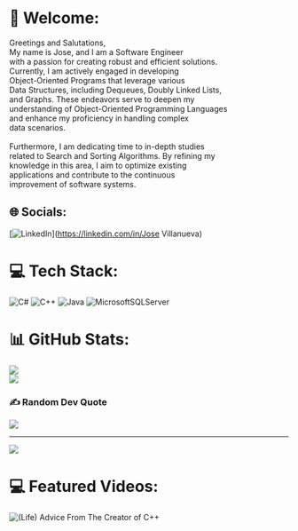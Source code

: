 # 👋 Welcome:
Greetings and Salutations,<br>My name is Jose, and I am a Software Engineer<br> with a passion for creating robust and efficient solutions. <br>Currently, I am actively engaged in developing <br>Object-Oriented Programs that leverage various <br>Data Structures, including Dequeues, Doubly Linked Lists, <br>and Graphs. These endeavors serve to deepen my <br>understanding of Object-Oriented Programming Languages <br>and enhance my proficiency in handling complex <br>data scenarios.<br><br>Furthermore, I am dedicating time to in-depth studies<br> related to Search and Sorting Algorithms. By refining my <br>knowledge in this area, I aim to optimize existing <br>applications and contribute to the continuous <br>improvement of software systems.


## 🌐 Socials:
[![LinkedIn](https://img.shields.io/badge/LinkedIn-%230077B5.svg?logo=linkedin&logoColor=white)](https://linkedin.com/in/Jose Villanueva) 

# 💻 Tech Stack:
![C#](https://img.shields.io/badge/c%23-%23239120.svg?style=for-the-badge&logo=csharp&logoColor=white) ![C++](https://img.shields.io/badge/c++-%2300599C.svg?style=for-the-badge&logo=c%2B%2B&logoColor=white) ![Java](https://img.shields.io/badge/java-%23ED8B00.svg?style=for-the-badge&logo=openjdk&logoColor=white) ![MicrosoftSQLServer](https://img.shields.io/badge/Microsoft%20SQL%20Server-CC2927?style=for-the-badge&logo=microsoft%20sql%20server&logoColor=white)
# 📊 GitHub Stats:
![](https://github-readme-stats.vercel.app/api?username=JoseAVillanueva&theme=kacho_ga&hide_border=false&include_all_commits=false&count_private=false)<br/>
![](https://github-profile-trophy.vercel.app/?username=JoseAVillanueva&theme=chalk&no-frame=false&no-bg=true&margin-w=4)

### ✍️ Random Dev Quote
![](https://quotes-github-readme.vercel.app/api?type=vetical&theme=radical)

---
[![](https://visitcount.itsvg.in/api?id=JoseAVillanueva&icon=2&color=2)](https://visitcount.itsvg.in)

# 💻 Featured Videos:
![(Life) Advice From The Creator of C++](https://ytcards.demolab.com/?id=-QxI-RP6-HM&title=(Life)+Advice+From+The+Creator+of+C++&lang=en&timestamp=1692853200&background_color=%230d1117&title_color=%23ffffff&stats_color=%23dedede&max_title_lines=1&width=250&border_radius=5&duration=197 "(Life) Advice From The Creator of C++")
<!-- Proudly created with GPRM ( https://gprm.itsvg.in ) -->
